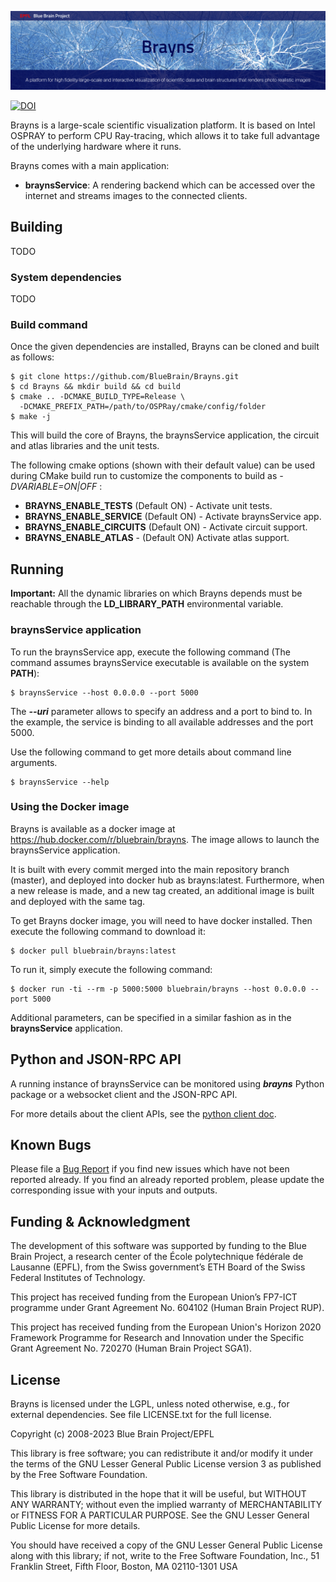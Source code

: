 ![Banner](/doc/banner.jpg?raw=true "Brayns banner")

[![DOI](https://zenodo.org/badge/61363694.svg)](https://zenodo.org/badge/latestdoi/61363694)

Brayns is a large-scale scientific visualization platform. It is based on Intel OSPRAY to perform CPU Ray-tracing, which allows it to take full advantage of the underlying hardware where it runs.

Brayns comes with a main application:

 * **braynsService**: A rendering backend which can be accessed over the internet and streams images to the connected clients.

## Building

TODO

### System dependencies

TODO

### Build command

Once the given dependencies are installed, Brayns can be cloned and built as follows:

    $ git clone https://github.com/BlueBrain/Brayns.git
    $ cd Brayns && mkdir build && cd build
    $ cmake .. -DCMAKE_BUILD_TYPE=Release \
      -DCMAKE_PREFIX_PATH=/path/to/OSPRay/cmake/config/folder
    $ make -j

This will build the core of Brayns, the braynsService application, the circuit and atlas libraries and the unit tests.

The following cmake options (shown with their default value) can be used during CMake build run to customize the components to build as *-DVARIABLE=ON|OFF* :

* **BRAYNS_ENABLE_TESTS** (Default ON) - Activate unit tests.
* **BRAYNS_ENABLE_SERVICE** (Default ON) - Activate braynsService app.
* **BRAYNS_ENABLE_CIRCUITS** (Default ON) - Activate circuit support.
* **BRAYNS_ENABLE_ATLAS** - (Default ON) Activate atlas support.


## Running

**Important:** All the dynamic libraries on which Brayns depends must be reachable through the **LD_LIBRARY_PATH** environmental variable.

### braynsService application

To run the braynsService app, execute the following command (The command assumes braynsService executable is available on the system **PATH**):

    $ braynsService --host 0.0.0.0 --port 5000

The ***--uri*** parameter allows to specify an address and a port to bind to. In the example, the service is binding to all available addresses and the port 5000.

Use the following command to get more details about command line arguments.

    $ braynsService --help

### Using the Docker image

Brayns is available as a docker image at https://hub.docker.com/r/bluebrain/brayns. The image allows to launch the braynsService application.

It is built with every commit merged into the main repository branch (master), and deployed into docker hub as brayns:latest. Furthermore, when a new release is made, and a new tag created, an additional image is built and deployed with the same tag.

To get Brayns docker image, you will need to have docker installed. Then execute the following command to download it:

    $ docker pull bluebrain/brayns:latest

To run it, simply execute the following command:

    $ docker run -ti --rm -p 5000:5000 bluebrain/brayns --host 0.0.0.0 --port 5000

Additional parameters, can be specified in a similar fashion as in the **braynsService** application.

## Python and JSON-RPC API

A running instance of braynsService can be monitored using ***brayns*** Python package or a websocket client and the JSON-RPC API.

For more details about the client APIs, see the [python client doc](python/README.md).

## Known Bugs

Please file a [Bug Report](https://github.com/BlueBrain/Brayns/issues) if you
find new issues which have not been reported already. If you find an
already reported problem, please update the corresponding issue with your inputs
and outputs.

## Funding & Acknowledgment

The development of this software was supported by funding to the Blue Brain Project,
a research center of the École polytechnique fédérale de Lausanne (EPFL), from the
Swiss government’s ETH Board of the Swiss Federal Institutes of Technology.

This project has received funding from the European Union’s FP7-ICT programme
under Grant Agreement No. 604102 (Human Brain Project RUP).

This project has received funding from the European Union's Horizon 2020 Framework
Programme for Research and Innovation under the Specific Grant Agreement No. 720270
(Human Brain Project SGA1).


## License

Brayns is licensed under the LGPL, unless noted otherwise, e.g., for external dependencies. See file LICENSE.txt for the full license.

Copyright (c) 2008-2023 Blue Brain Project/EPFL

This library is free software; you can redistribute it and/or modify it under the terms of the GNU Lesser General Public License version 3 as published by the Free Software Foundation.

This library is distributed in the hope that it will be useful, but WITHOUT ANY WARRANTY; without even the implied warranty of MERCHANTABILITY or FITNESS FOR A PARTICULAR PURPOSE.  See the GNU Lesser General Public License for more details.

You should have received a copy of the GNU Lesser General Public License along with this library; if not, write to the Free Software Foundation, Inc., 51 Franklin Street, Fifth Floor, Boston, MA 02110-1301 USA

